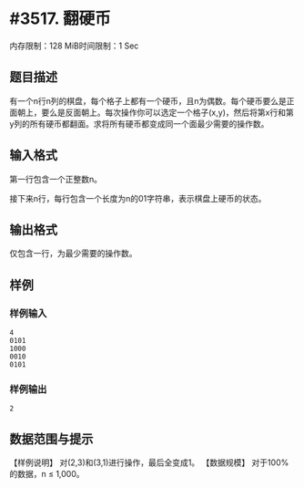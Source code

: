 # #3517. 翻硬币

内存限制：128 MiB时间限制：1 Sec

## 题目描述

有一个n行n列的棋盘，每个格子上都有一个硬币，且n为偶数。每个硬币要么是正面朝上，要么是反面朝上。每次操作你可以选定一个格子(x,y)，然后将第x行和第y列的所有硬币都翻面。求将所有硬币都变成同一个面最少需要的操作数。

## 输入格式

第一行包含一个正整数n。

接下来n行，每行包含一个长度为n的01字符串，表示棋盘上硬币的状态。

## 输出格式

仅包含一行，为最少需要的操作数。

## 样例

### 样例输入

    
    4
    0101
    1000
    0010
    0101
    
    

### 样例输出

    
    2
    
    

## 数据范围与提示

【样例说明】
对(2,3)和(3,1)进行操作，最后全变成1。
【数据规模】
对于100%的数据，n &le; 1,000。
 
